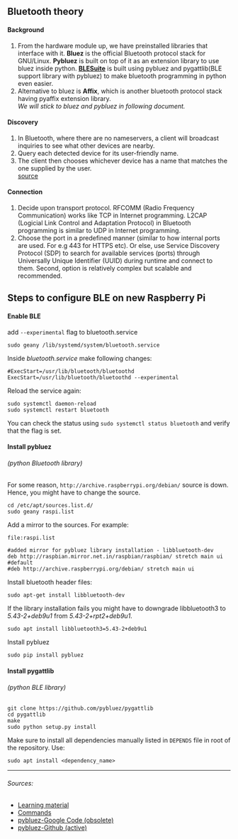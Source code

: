 ## Bluetooth theory

#### Background
1. From the hardware module up, we have preinstalled libraries that interface with it. **Bluez** is the official Bluetooth protocol stack for GNU/Linux. **Pybluez** is built on top of it as an extension library to use bluez inside python. [**BLESuite**](https://github.com/nccgroup/BLESuite) is built using pybluez and pygattlib(BLE support library with pybluez) to make bluetooth programming in python even easier.
2. Alternative to bluez is **Affix**, which is another bluetooth protocol stack having pyaffix extension library.  
*We will stick to bluez and pybluez in following document.*

#### Discovery
1. In Bluetooth, where there are no nameservers, a client will broadcast inquiries to see what other devices are nearby.
2. Query each detected device for its user-friendly name.
3. The client then chooses whichever device has a name that matches the one supplied by the user.  
[source](https://people.csail.mit.edu/albert/bluez-intro/x79.html)

#### Connection
1. Decide upon transport protocol. RFCOMM (Radio Frequency Communication) works like TCP in Internet programming. L2CAP (Logicial Link Control and Adaptation Protocol) in Bluetooth programming is similar to UDP in Internet programming.
2. Choose the port in a predefined manner (similar to how internal ports are used. For e.g 443 for HTTPS etc). Or else, use Service Discovery Protocol (SDP) to search for available services (ports) through Universally Unique Identifier (UUID) during runtime and connect to them. Second, option is relatively complex but scalable and recommended.

## Steps to configure BLE on new Raspberry Pi

#### Enable BLE
add `--experimental` flag to bluetooth.service
```
sudo geany /lib/systemd/system/bluetooth.service
```
Inside *bluetooth.service* make following changes:
```
#ExecStart=/usr/lib/bluetooth/bluetoothd
ExecStart=/usr/lib/bluetooth/bluetoothd --experimental
```

Reload the service again:
```
sudo systemctl daemon-reload
sudo systemctl restart bluetooth
```
You can check the status using `sudo systemctl status bluetooth` and verify that the flag is set.

#### Install pybluez
###### (python Bluetooth library)
For some reason, `http://archive.raspberrypi.org/debian/` source is down. Hence, you might have to change the source.
```
cd /etc/apt/sources.list.d/
sudo geany raspi.list
```

Add a mirror to the sources. For example:  

`file:raspi.list`
```
#added mirror for pybluez library installation - libbluetooth-dev
deb http://raspbian.mirror.net.in/raspbian/raspbian/ stretch main ui
#default
#deb http://archive.raspberrypi.org/debian/ stretch main ui
```

Install bluetooth header files:
```
sudo apt-get install libbluetooth-dev
```
If the library installation fails you might have to downgrade libbluetooth3 to *5.43-2+deb9u1* from *5.43-2+rpt2+deb9u1*.
```
sudo apt install libbluetooth3=5.43-2+deb9u1
```

Install pybluez
```
sudo pip install pybluez
```

#### Install pygattlib
###### (python BLE library)
```
git clone https://github.com/pybluez/pygattlib
cd pygattlib
make
sudo python setup.py install
```
Make sure to install all dependencies manually listed in `DEPENDS` file in root of the repository.
Use:
```
sudo apt install <dependency_name>
```

***
###### Sources:
* [Learning material](https://people.csail.mit.edu/albert/bluez-intro/c212.html)
* [Commands](https://gist.github.com/lexruee/fa2e55aab4380cf266fb)
* [pybluez-Google Code  (obsolete)](https://code.google.com/archive/p/pybluez/)
* [pybluez-Github (active)](https://github.com/karulis/pybluez)
